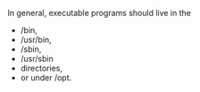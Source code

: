 In general, executable programs should live in the 
- /bin,
- /usr/bin,
- /sbin,
- /usr/sbin
- directories, 
- or under /opt.
